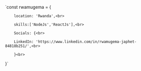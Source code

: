 
`const rwamugema = { <br>

        location: 'Rwanda',<br>
        
        skills:['NodeJs','ReactJs'],<br>
        
        Socials: {<br>
        
        LinkedIn: 'https://www.linkedin.com/in/rwamugema-japhet-84818b251/',<br>
        
        }<br>
}`
